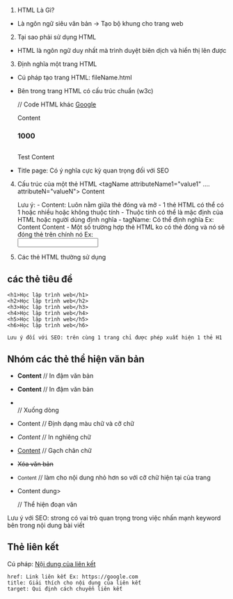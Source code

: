 1. HTML Là Gì?
- Là ngôn ngữ siêu văn bản -> Tạo bộ khung cho trang web

2. Tại sao phải sử dụng HTML
- HTML là ngôn ngữ duy nhất mà trình duyệt biên dịch và hiển thị lên được

3. Định nghĩa một trang HTML
- Cú pháp tạo trang HTML: fileName.html

- Bên trong trang HTML có cấu trúc chuẩn (w3c)

    <!DOCTYPE html>
    <html>
    <head>
        <meta charset="utf-8" />
        <title></title>
    </head>
    <body>
        // Code HTML khác
        <a title="" href="" test="1">Google</a>
        <p>Content</p>
        <h3>1000</h3>
        <div class='test' number="1">
            <img  alt="" />
            <p>Test Content</p>
        </div>
    </body>
    </html>

- Title page: Có ý nghĩa cực kỳ quan trọng đối với SEO

4. Cấu trúc của một thẻ HTML
    <tagName attributeName1="value1" .... attributeN="valueN">
        Content
    </tagName>

    Lưu ý:
        - Content: Luôn nằm giữa thẻ đóng và mở
        - 1 thẻ HTML có thể có 1 hoặc nhiều hoặc không thuộc tính
        - Thuộc tính có thể là mặc định của HTML hoặc người dùng định nghĩa
        - tagName: Có thể định nghĩa
            Ex: <product id="">Content</product>
                <product-list name="" class="">Content</product-list>
        - Một số trường hợp thẻ HTML ko có thẻ đóng và nó sẽ đóng thẻ trên chính nó
            Ex:
                <meta charset="utf-8" />
                <br/>
                <input type="" name="" />

5. Các thẻ HTML thường sử dụng

## các thẻ tiêu đề
    <h1>Học lập trình web</h1>
    <h2>Học lập trình web</h2>
    <h3>Học lập trình web</h3>
    <h4>Học lập trình web</h4>
    <h5>Học lập trình web</h5>
    <h6>Học lập trình web</h6>

    Lưu ý đối với SEO: trên cùng 1 trang chỉ được phép xuất hiện 1 thẻ H1

## Nhóm các thẻ thể hiện văn bản
- <strong>Content</strong> // In đậm văn bản

- <b>Content</b> // In đậm văn bản

- <br/> // Xuống dòng

- <font size="number" color="">Content</font> // Định dạng màu chữ và cỡ chữ

- <i>Content</i> // In nghiêng chữ

- <u>Content</u> // Gạch chân chữ

- <del>Xóa văn bản</del>

- <small>Content</small> // làm cho nội dung nhỏ hơn so với cỡ chữ hiện tại của trang

- <p>Content dung></p> // Thể hiện đoạn văn


Lưu ý với SEO: strong có vai trò quan trọng trong việc nhấn mạnh keyword bên trong nội dung bài viết

## Thẻ liên kết
Cú pháp:
    <a href="" title="" target="">Nội dung của liên kết</a>

    href: Link liên kết Ex: https://google.com
    title: Giải thích cho nội dung của liên kết
    target: Qui định cách chuyển liên kết

    